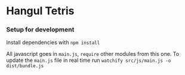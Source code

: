 # Hangul Tetris

### Setup for development
Install dependencies with `npm install`

All javascript goes in `main.js`, `require` other modules from this one.
To update the `main.js` file in real time run `watchify src/js/main.js -o dist/bundle.js`